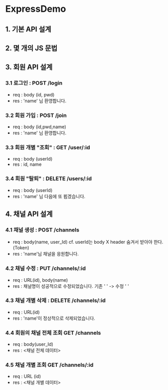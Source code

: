 # ExpressDemo

## 1. 기본 API 설계

## 2. 몇 개의 JS 문법

## 3. 회원 API 설계

### 3.1 로그인 : POST /login

- req : body (id, pwd)
- res : 'name' 님 환영합니다.

### 3.2 회원 가입 : POST /join

- req : body (id,pwd,name)
- res : 'name' 님 환영합니다.

### 3.3 회원 개별 "조회" : GET /user/:id

- req : body (userId)
- res : id, name

### 3.4 회원 "탈퇴" : DELETE /users/:id

- req : body (userId)
- res : 'name' 님 다음에 또 뵙겠습니다.

## 4. 채널 API 설계

### 4.1 채널 생성 : POST /channels

- req : body(name, user_Id) cf. userId는 body X header 숨겨서 받아야 한다.(Token)
- res : 'name'님 채널을 응원합니다.

### 4.2 채널 수정 : PUT /channels/:id

- req : URL(id), body(name)
- res : 채널명이 성공적으로 수정되었습니다. 기존 ' ' -> 수정 ' '

### 4.3 채널 개별 삭제 : DELETE /channels/:id

- req : URL(id)
- res : 'name'이 정상적으로 삭제되었습니다.

### 4.4 회원의 채널 전체 조회 GET /channels

- req : body(user_Id)
- res : <채널 전체 데이터>

### 4.5 채널 개별 조회 GET /channels/:id

- req : URL (id)
- res : <채널 개별 데이터>
